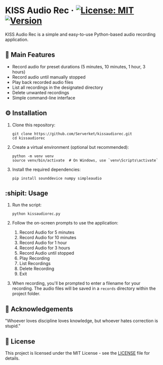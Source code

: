 # KISS Audio Rec &middot; [![License: MIT](https://img.shields.io/badge/License-MIT-yellow.svg)](https://opensource.org/licenses/MIT) [![Version](https://img.shields.io/badge/version-1.0-blue.svg)](https://semver.org)

KISS Audio Rec is a simple and easy-to-use Python-based audio recording application.

## :star2: Main Features

- Record audio for preset durations (5 minutes, 10 minutes, 1 hour, 3 hours)
- Record audio until manually stopped
- Play back recorded audio files
- List all recordings in the designated directory
- Delete unwanted recordings
- Simple command-line interface

## :gear: Installation

1. Clone this repository:
   ```
   git clone https://github.com/Serverket/kissaudiorec.git
   cd kissaudiorec
   ```

2. Create a virtual environment (optional but recommended):
   ```
   python -m venv venv
   source venv/bin/activate  # On Windows, use `venv\Scripts\activate`
   ```

3. Install the required dependencies:
   ```
   pip install sounddevice numpy simpleaudio
   ```

## :shipit: Usage

1. Run the script:
   ```
   python kissaudiorec.py
   ```

2. Follow the on-screen prompts to use the application:

   1. Record Audio for 5 minutes
   2. Record Audio for 10 minutes
   3. Record Audio for 1 hour
   4. Record Audio for 3 hours
   5. Record Audio until stopped
   6. Play Recording
   7. List Recordings
   8. Delete Recording
   9. Exit

3. When recording, you'll be prompted to enter a filename for your recording. The audio files will be saved in a `records` directory within the project folder.

## :brain: Acknowledgements

"Whoever loves discipline loves knowledge, but whoever hates correction is stupid."

## :scroll: License

This project is licensed under the MIT License - see the [LICENSE](LICENSE) file for details.